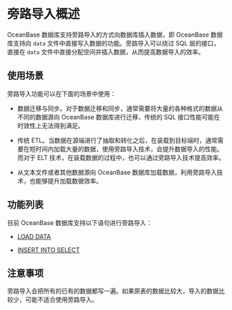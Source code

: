 # 旁路导入概述

OceanBase 数据库支持旁路导入的方式向数据库插入数据，即 OceanBase 数据库支持向 `data` 文件中直接写入数据的功能。旁路导入可以绕过 SQL 层的接口，直接在 `data` 文件中直接分配空间并插入数据，从而提高数据导入的效率。

## 使用场景

旁路导入功能可以在下面的场景中使用：

* 数据迁移与同步。对于数据迁移和同步，通常需要将大量的各种格式的数据从不同的数据源向 OceanBase 数据库进行迁移，传统的 SQL 接口性能可能在时效性上无法得到满足。

* 传统 ETL。当数据在源端进行了抽取和转化之后，在装载到目标端时，通常需要在短时间内加载大量的数据，使用旁路导入技术，会提升数据导入的性能。而对于 ELT 技术，在装载数据的过程中，也可以通过旁路导入技术提高效率。

* 从文本文件或者其他数据源向 OceanBase 数据库加载数据，利用旁路导入技术，也能够提升加载数据效率。

## 功能列表

目前 OceanBase 数据库支持以下语句进行旁路导入：

* [LOAD DATA](../1100.bypass-import/200.use-load-data-statement-to-bypass-import-data.md)

* [INSERT INTO SELECT](../1100.bypass-import/300.use-insert-into-select-statement-to-bypass-import-data.md)

## 注意事项

旁路导入会把所有的已有的数据都写一遍。如果原表的数据比较大，导入的数据比较少，可能不适合使用旁路导入。
